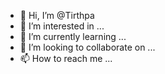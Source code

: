 - 👋 Hi, I’m @Tirthpa
- 👀 I’m interested in ...
- 🌱 I’m currently learning ...
- 💞️ I’m looking to collaborate on ...
- 📫 How to reach me ...

<!---
Tirthpa/Tirthpa is a ✨ special ✨ repository because its `README.md` (this file) appears on your GitHub profile.
You can click the Preview link to take a look at your changes.
--->
